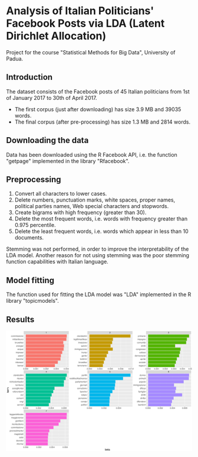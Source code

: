 # Analysis of Italian Politicians' Facebook Posts via LDA (Latent Dirichlet Allocation)
Project for the course "Statistical Methods for Big Data", University of Padua.

## Introduction
The dataset consists of the Facebook posts of 45 Italian politicians from 1st of January 2017 to 30th of April 2017.
- The first corpus (just after downloading) has size 3.9 MB and 39035 words.
- The final corpus (after pre-processing) has size 1.3 MB and 2814 words.

## Downloading the data
Data has been downloaded using the R Facebook API, i.e. the function "getpage" implemented in the library "Rfacebook".

## Preprocessing
1. Convert all characters to lower cases.
2. Delete numbers, punctuation marks, white spaces, proper names, political parties names, Web special characters and stopwords.
3. Create bigrams with high frequency (greater than 30).
4. Delete the most frequent words, i.e. words with frequency greater than 0.975 percentile.
5. Delete the least frequent words, i.e. words which appear in less than 10 documents.

Stemming was not performed, in order to improve the interpretability of the LDA model. Another reason for not using stemming was the poor stemming function capabilities with Italian language.

## Model fitting
The function used for fitting the LDA model was "LDA" implemented in the R library "topicmodels".

## Results
![alt text](https://github.com/rmenoli/LDA-facebook-post/blob/master/images/Result1.png)
